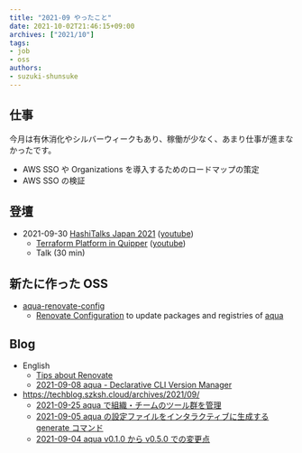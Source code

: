 ```yaml
---
title: "2021-09 やったこと"
date: 2021-10-02T21:46:15+09:00
archives: ["2021/10"]
tags:
- job
- oss
authors:
- suzuki-shunsuke
---
```


## 仕事

今月は有休消化やシルバーウィークもあり、稼働が少なく、あまり仕事が進まなかったです。

* AWS SSO や Organizations を導入するためのロードマップの策定
* AWS SSO の検証

## 登壇

* 2021-09-30 [HashiTalks Japan 2021](https://events.hashicorp.com/hashitalksjapan) ([youtube](https://www.youtube.com/watch?v=Cl9S-uzkuLc))
  * [Terraform Platform in Quipper](https://speakerdeck.com/szksh/terraform-platform-in-quipper) ([youtube](https://www.youtube.com/watch?v=KpYwcwxnzbY))
  * Talk (30 min)

## 新たに作った OSS

* [aqua-renovate-config](https://github.com/suzuki-shunsuke/aqua-renovate-config)
  * [Renovate Configuration](https://docs.renovatebot.com/config-presets/) to update packages and registries of [aqua](https://github.com/suzuki-shunsuke/aqua)

## Blog

* English
  * [Tips about Renovate](https://dev.to/suzukishunsuke/tips-about-renovate-38bd)
  * [2021-09-08 aqua - Declarative CLI Version Manager](https://dev.to/suzukishunsuke/aqua-declarative-cli-version-manager-1ibe)
* https://techblog.szksh.cloud/archives/2021/09/
  * [2021-09-25 aqua で組織・チームのツール群を管理](/aqua-global-configs/)
  * [2021-09-05 aqua の設定ファイルをインタラクティブに生成する generate コマンド](/aqua-generate/)
  * [2021-09-04 aqua v0.1.0 から v0.5.0 での変更点](/aqua-v0.5/)
